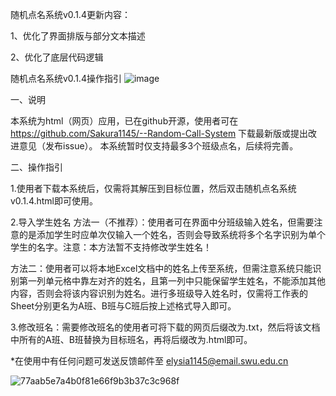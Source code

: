 随机点名系统v0.1.4更新内容：

1、优化了界面排版与部分文本描述

2、优化了底层代码逻辑

随机点名系统v0.1.4操作指引
![image](https://github.com/Sakura1145/--Random-Call-System/assets/137955819/0d861813-c126-4766-a3a2-ed7a7cc53b79)

一、说明

本系统为html（网页）应用，已在github开源，使用者可在 https://github.com/Sakura1145/--Random-Call-System 下载最新版或提出改进意见（发布issue）。
本系统暂时仅支持最多3个班级点名，后续将完善。

二、操作指引

1.使用者下载本系统后，仅需将其解压到目标位置，然后双击随机点名系统v0.1.4.html即可使用。

2.导入学生姓名
方法一（不推荐）：使用者可在界面中分班级输入姓名，但需要注意的是添加学生时应单次仅输入一个姓名，否则会导致系统将多个名字识别为单个学生的名字。注意：本方法暂不支持修改学生姓名！

方法二：使用者可以将本地Excel文档中的姓名上传至系统，但需注意系统只能识别第一列单元格中靠左对齐的姓名，且第一列中只能保留学生姓名，不能添加其他内容，否则会将该内容识别为姓名。进行多班级导入姓名时，仅需将工作表的Sheet分别更名为A班、B班与C班后按上述格式导入即可。

3.修改班名：需要修改班名的使用者可将下载的网页后缀改为.txt，然后将该文档中所有的A班、B班替换为目标班名，再将后缀改为.html即可。


*在使用中有任何问题可发送反馈邮件至 elysia1145@email.swu.edu.cn

![77aab5e7a4b0f81e66f9b3b37c3c968f](https://github.com/Sakura1145/--Random-Call-System/assets/137955819/821f8aae-af8d-4070-b85e-a4a66dd5d4af)
